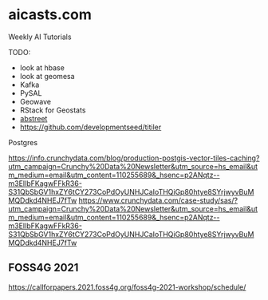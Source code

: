 # aicasts.com


Weekly AI Tutorials

TODO:
- look at hbase
- look at geomesa
- Kafka
- PySAL
- Geowave 
- RStack for Geostats
- [abstreet](https://github.com/dabreegster/abstreet/#ab-street)
- https://github.com/developmentseed/titiler


Postgres 

https://info.crunchydata.com/blog/production-postgis-vector-tiles-caching?utm_campaign=Crunchy%20Data%20Newsletter&utm_source=hs_email&utm_medium=email&utm_content=110255689&_hsenc=p2ANqtz--m3EIlbFKagwFFkR36-S31QbSbGV1hxZY6tCY273CoPdOyUNHJCaIoTHQiGp80htye8SYrjwyvBuMMQDdkd4NHEJ7fTw
https://www.crunchydata.com/case-study/sas/?utm_campaign=Crunchy%20Data%20Newsletter&utm_source=hs_email&utm_medium=email&utm_content=110255689&_hsenc=p2ANqtz--m3EIlbFKagwFFkR36-S31QbSbGV1hxZY6tCY273CoPdOyUNHJCaIoTHQiGp80htye8SYrjwyvBuMMQDdkd4NHEJ7fTw


## FOSS4G 2021
https://callforpapers.2021.foss4g.org/foss4g-2021-workshop/schedule/
